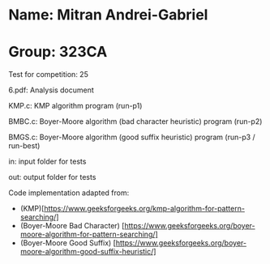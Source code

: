 # Name: Mitran Andrei-Gabriel
# Group: 323CA

Test for competition: 25

6.pdf: Analysis document

KMP.c: KMP algorithm program (run-p1)

BMBC.c: Boyer-Moore algorithm (bad character heuristic) program (run-p2)

BMGS.c: Boyer-Moore algorithm (good suffix heuristic) 
program (run-p3 / run-best)

in: input folder for tests

out: output folder for tests

Code implementation adapted from:
* (KMP)[https://www.geeksforgeeks.org/kmp-algorithm-for-pattern-searching/]
* (Boyer-Moore Bad Character)
[https://www.geeksforgeeks.org/boyer-moore-algorithm-for-pattern-searching/]
* (Boyer-Moore Good Suffix)
[https://www.geeksforgeeks.org/boyer-moore-algorithm-good-suffix-heuristic/]
